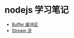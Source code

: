 # nodejs 学习笔记
* [Buffer 缓冲区](https://github.com/woai3c/nodejs-learning-notes/blob/main/doc/buffer.md)
* [Stream 流](https://github.com/woai3c/nodejs-learning-notes/blob/main/doc/stream.md)
